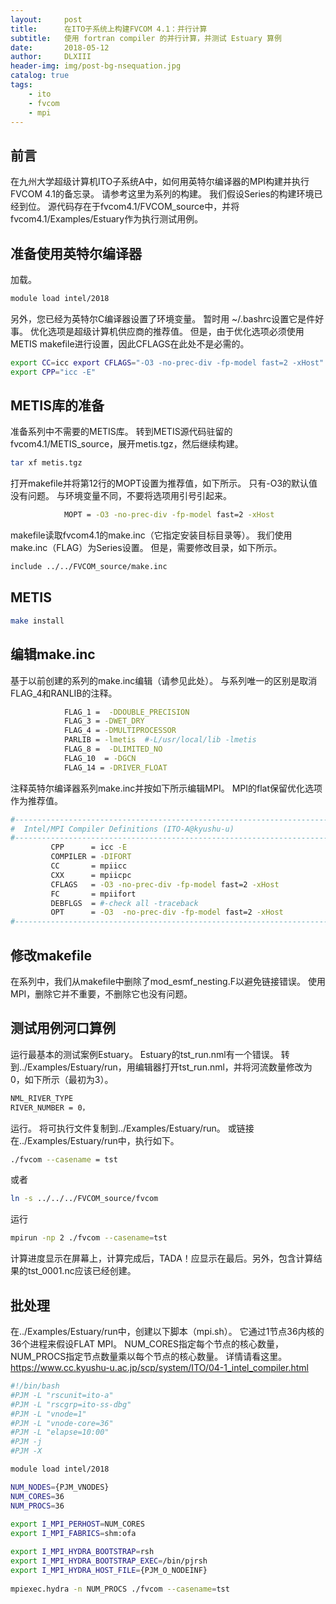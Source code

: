 ```yaml
---
layout:     post
title:      在ITO子系统上构建FVCOM 4.1：并行计算
subtitle:   使用 fortran compiler 的并行计算，并测试 Estuary 算例
date:       2018-05-12
author:     DLXIII
header-img: img/post-bg-nsequation.jpg
catalog: true
tags:
    - ito
    - fvcom
    - mpi
---
```



## 前言

在九州大学超级计算机ITO子系统A中，如何用英特尔编译器的MPI构建并执行FVCOM 4.1的备忘录。
请参考这里为系列的构建。
我们假设Series的构建环境已经到位。
源代码存在于fvcom4.1/FVCOM_source中，并将fvcom4.1/Examples/Estuary作为执行测试用例。

<!--more-->

## 准备使用英特尔编译器

加载。

~~~ bash
module load intel/2018
~~~

另外，您已经为英特尔C编译器设置了环境变量。
暂时用 ~/.bashrc设置它是件好事。
优化选项是超级计算机供应商的推荐值。
但是，由于优化选项必须使用METIS makefile进行设置，因此CFLAGS在此处不是必需的。

~~~bash
export CC=icc export CFLAGS="-O3 -no-prec-div -fp-model fast=2 -xHost"
export CPP="icc -E"
~~~

## METIS库的准备

准备系列中不需要的METIS库。
转到METIS源代码驻留的fvcom4.1/METIS_source，展开metis.tgz，然后继续构建。

~~~bash
tar xf metis.tgz
~~~

打开makefile并将第12行的MOPT设置为推荐值，如下所示。
只有-O3的默认值没有问题。
与环境变量不同，不要将选项用引号引起来。

~~~bash
            MOPT = -O3 -no-prec-div -fp-model fast=2 -xHost
~~~

makefile读取fvcom4.1的make.inc（它指定安装目标目录等）。
我们使用make.inc（FLAG）为Series设置。
但是，需要修改目录，如下所示。

~~~bash
include ../../FVCOM_source/make.inc
~~~

## METIS

~~~bash
make install
~~~

## 编辑make.inc

基于以前创建的系列的make.inc编辑（请参见此处）。
与系列唯一的区别是取消FLAG_4和RANLIB的注释。

~~~bash
            FLAG_1 =  -DDOUBLE_PRECISION
            FLAG_3 = -DWET_DRY
            FLAG_4 = -DMULTIPROCESSOR
            PARLIB = -lmetis  #-L/usr/local/lib -lmetis
            FLAG_8 =  -DLIMITED_NO
            FLAG_10  = -DGCN
            FLAG_14 = -DRIVER_FLOAT
~~~

注释英特尔编译器系列make.inc并按如下所示编辑MPI。
MPI的flat保留优化选项作为推荐值。

~~~bash
#--------------------------------------------------------------------------
#  Intel/MPI Compiler Definitions (ITO-A@kyushu-u)
#--------------------------------------------------------------------------
         CPP      = icc -E
         COMPILER = -DIFORT  
         CC       = mpiicc
         CXX      = mpiicpc
         CFLAGS   = -O3 -no-prec-div -fp-model fast=2 -xHost
         FC       = mpiifort
         DEBFLGS  = #-check all -traceback
         OPT      = -O3  -no-prec-div -fp-model fast=2 -xHost
#--------------------------------------------------------------------------
~~~

## 修改makefile

在系列中，我们从makefile中删除了mod_esmf_nesting.F以避免链接错误。
使用MPI，删除它并不重要，不删除它也没有问题。

## 测试用例河口算例

运行最基本的测试案例Estuary。 
Estuary的tst_run.nml有一个错误。
转到../Examples/Estuary/run，用编辑器打开tst_run.nml，并将河流数量修改为0，如下所示（最初为3）。

~~~bash
NML_RIVER_TYPE
RIVER_NUMBER = 0，
~~~

运行。
将可执行文件复制到../Examples/Estuary/run。
或链接在../Examples/Estuary/run中，执行如下。

~~~bash
./fvcom --casename = tst
~~~
或者

~~~bash
ln -s ../../../FVCOM_source/fvcom
~~~

运行

~~~bash
mpirun -np 2 ./fvcom --casename=tst
~~~

计算进度显示在屏幕上，计算完成后，TADA！应显示在最后。另外，包含计算结果的tst_0001.nc应该已经创建。

## 批处理

在../Examples/Estuary/run中，创建以下脚本（mpi.sh）。
它通过1节点36内核的36个进程来假设FLAT MPI。 
NUM_CORES指定每个节点的核心数量，NUM_PROCS指定节点数量乘以每个节点的核心数量。
详情请看这里。
https://www.cc.kyushu-u.ac.jp/scp/system/ITO/04-1_intel_compiler.html

~~~bash
#!/bin/bash
#PJM -L "rscunit=ito-a"
#PJM -L "rscgrp=ito-ss-dbg"
#PJM -L "vnode=1"
#PJM -L "vnode-core=36"
#PJM -L "elapse=10:00"
#PJM -j
#PJM -X

module load intel/2018

NUM_NODES={PJM_VNODES} 
NUM_CORES=36 
NUM_PROCS=36 
 
export I_MPI_PERHOST=NUM_CORES
export I_MPI_FABRICS=shm:ofa

export I_MPI_HYDRA_BOOTSTRAP=rsh
export I_MPI_HYDRA_BOOTSTRAP_EXEC=/bin/pjrsh
export I_MPI_HYDRA_HOST_FILE={PJM_O_NODEINF} 
 
mpiexec.hydra -n NUM_PROCS ./fvcom --casename=tst
~~~
